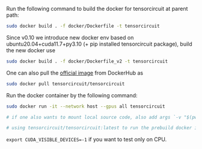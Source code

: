 Run the following command to build the docker for tensorcircuit at parent path:

```bash
sudo docker build . -f docker/Dockerfile -t tensorcircuit
```

Since v0.10 we introduce new docker env based on ubuntu20.04+cuda11.7+py3.10 (+ pip installed tensorcircuit package), build the new docker use

```bash
sudo docker build . -f docker/Dockerfile_v2 -t tensorcircuit
```

One can also pull the [official image](https://hub.docker.com/repository/docker/tensorcircuit/tensorcircuit) from DockerHub as

```bash
sudo docker pull tensorcircuit/tensorcircuit
```

Run the docker container by the following command:

```bash
sudo docker run -it --network host --gpus all tensorcircuit

# if one also wants to mount local source code, also add args `-v "$(pwd)":/root`

# using tensorcircuit/tensorcircuit:latest to run the prebuild docker image from dockerhub
```

`export CUDA_VISIBLE_DEVICES=-1` if you want to test only on CPU.

